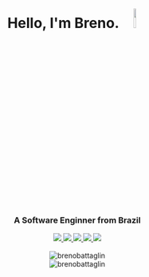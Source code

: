 <h1 align="center">
  Hello, I'm Breno. 
  <img src="https://media3.giphy.com/media/6qZGWX9WcllbDiUyZz/giphy.gif?cid=ecf05e47c8lszd3uqscgajcnuoknb0szcqtou2ncx67mbdta&rid=giphy.gif&ct=s" width="10%"/>
  </h1>

<h3 align="center">A Software Enginner from Brazil</h3>
<div align="center">
  <a href="https://www.hackerrank.com/brenobattaglin">
    <img
      src="https://img.shields.io/badge/hackerrank-2E3440?style=for-the-badge&logo=hackerrank&logoColor=5E81AC"
    />
  </a>
  <a href="https://www.instagram.com/brenobattaglin">
    <img
      src="https://img.shields.io/badge/instagram-2E3440?style=for-the-badge&logo=instagram&logoColor=5E81AC"
    />
  </a>
  <a href="https://www.linkedin.com/in/brenobattaglin">
    <img
      src="https://img.shields.io/badge/linkedin-2E3440?style=for-the-badge&logo=linkedin&logoColor=5E81AC"
    />
  </a>
  <a href="https://open.spotify.com/user/brenobattaglin">
    <img
      src="https://img.shields.io/badge/spotify-2E3440?style=for-the-badge&logo=spotify&logoColor=5E81AC"
    />
  </a>
  <a href="https://www.twitter.com/brenobattaglin">
    <img
      src="https://img.shields.io/badge/twitter-2E3440?style=for-the-badge&logo=twitter&logoColor=5E81AC"
    />
  </a>
  <br />
  <br />
  <img
    src="https://github-readme-streak-stats.herokuapp.com?user=brenobattaglin&theme=nord&hide_border=true&date_format=M%20j%5B%2C%20Y%5D"
    alt="brenobattaglin"
  />

  <br />
  <img
    src="https://github-readme-stats.vercel.app/api/top-langs?username=brenobattaglin&show_icons=true&theme=nord&locale=en&layout=compact&hide_border=true"
    alt="brenobattaglin"
  />
</div>
